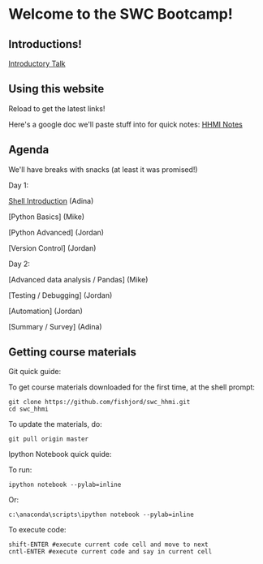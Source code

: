 # Welcome to the SWC Bootcamp!

## Introductions!

[Introductory Talk](http://putslidesharelinkhere)

## Using this website

Reload to get the latest links!

Here's a google doc we'll paste stuff into for quick notes:
[HHMI Notes](https://docs.google.com/document/d/1G1ZjFXMk4zc4dgeZiQ-qIWyrm-cv7oQRUC9rrBuKUyM/edit)

## Agenda

We'll have breaks with snacks (at least it was promised!)

Day 1:		

[Shell Introduction]() (Adina)

[Python Basics] (Mike)

[Python Advanced] (Jordan)

[Version Control] (Jordan)	

Day 2:  	

[Advanced data analysis / Pandas] (Mike)

[Testing / Debugging] (Jordan)

[Automation] (Jordan)

[Summary / Survey] (Adina)

## Getting course materials

Git quick guide:

To get course materials downloaded for the first time, at the shell prompt:
   
    git clone https://github.com/fishjord/swc_hhmi.git
    cd swc_hhmi

To update the materials, do:

    git pull origin master

Ipython Notebook quick quide:

To run:

    ipython notebook --pylab=inline

   Or:

    c:\anaconda\scripts\ipython notebook --pylab=inline

To execute code:

    shift-ENTER #execute current code cell and move to next
    cntl-ENTER #execute current code and say in current cell



		


